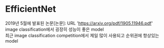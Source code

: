 # EfficientNet   
2019년 5월에 발표된 논문[논문]: URL 'https://arxiv.org/pdf/1905.11946.pdf'   
image classification에서 굉장히 성능이 좋은 model   
최근 image classification competition에서 제일 많이 사용되고 순위권에 항상있는 model
